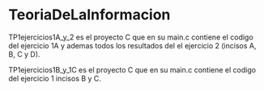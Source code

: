 # TeoriaDeLaInformacion
TP1ejercicios1A_y_2 es el proyecto C que en su main.c contiene el codigo del ejercicio 1A y ademas todos los resultados del el ejercicio 2 (incisos A, B, C y D).

TP1ejercicios1B_y_1C es el proyecto C que en su main.c contiene el codigo del ejercicio 1 incisos B y C.
